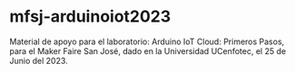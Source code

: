 # mfsj-arduinoiot2023
Material de apoyo para el laboratorio: Arduino IoT Cloud: Primeros Pasos, para el Maker Faire San José, dado en la Universidad UCenfotec, el 25 de Junio del 2023.
